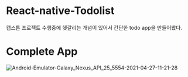 <h1> React-native-Todolist</h1>

 캡스톤 프로젝트 수행중에 헷갈리는 개념이 있어서 간단한 todo app을 만들어봤다.

<h1> Complete App </h1>

![Android-Emulator-Galaxy_Nexus_API_25_5554-2021-04-27-11-21-28](https://user-images.githubusercontent.com/59689327/116175644-ad7d7c00-a74b-11eb-9bf7-4fd6489c44ad.gif)
